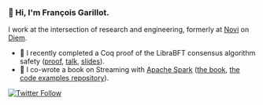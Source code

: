 ### 👋 Hi, I'm François Garillot.

I work at the intersection of research and engineering, formerly at [Novi](https://novi.com/) on [Diem](https://www.diem.com/).

- 🔬 I recently completed a Coq proof of the LibraBFT consensus algorithm safety ([proof](http://github.com/novifinancial/librachain), [talk](https://www.youtube.com/watch?v=mgh_b7j4ITI), [slides](https://www.youtube.com/watch?v=mgh_b7j4IT)).
- 📖 I co-wrote a book on Streaming with [Apache Spark](https://spark.apache.org/) ([the book](https://www.oreilly.com/library/view/stream-processing-with/9781491944233/), [the code examples repository](https://github.com/stream-processing-with-spark)).


[![Twitter Follow](https://img.shields.io/twitter/follow/huitseeker?label=Follow&style=social)](https://twitter.com/intent/follow?screen_name=huitseeker)
